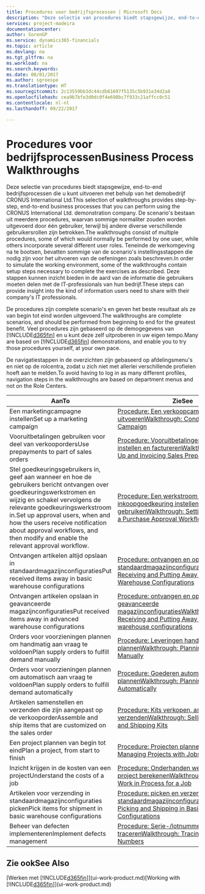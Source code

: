 ```yaml
---
title: Procedures voor bedrijfsprocessen | Microsoft Docs
description: "Deze selectie van procedures biedt stapsgewijze, end-to-end bedrijfsprocessen die u kunt uitvoeren met behulp van het demobedrijf CRONUS International Ltd. De scenario's bestaan uit meerdere procedures, waarvan sommige normaliter zouden worden uitgevoerd door één gebruiker, terwijl bij andere diverse verschillende gebruikersrollen zijn betrokken. Teneinde de werkomgeving na te bootsen, bevatten sommige van de scenario's instellingsstappen die nodig zijn voor het uitvoeren van de oefeningen zoals beschreven. Deze stappen kunnen inzicht bieden in de aard van de informatie die gebruikers moeten delen met de IT-professionals van hun bedrijf."
services: project-madeira
documentationcenter: 
author: SorenGP
ms.service: dynamics365-financials
ms.topic: article
ms.devlang: na
ms.tgt_pltfrm: na
ms.workload: na
ms.search.keywords: 
ms.date: 08/01/2017
ms.author: sgroespe
ms.translationtype: HT
ms.sourcegitcommit: 2c13559bb3dc44cdb61697f5135c5b931e34d2a8
ms.openlocfilehash: cea9b7bfe3d0dc0f4e698bc7f933c21affcc0c51
ms.contentlocale: nl-nl
ms.lasthandoff: 09/22/2017

---
```

# <a name="business-process-walkthroughs"></a><span data-ttu-id="b1d4d-106">Procedures voor bedrijfsprocessen</span><span class="sxs-lookup"><span data-stu-id="b1d4d-106">Business Process Walkthroughs</span></span>
<span data-ttu-id="b1d4d-107">Deze selectie van procedures biedt stapsgewijze, end-to-end bedrijfsprocessen die u kunt uitvoeren met behulp van het demobedrijf CRONUS International Ltd.</span><span class="sxs-lookup"><span data-stu-id="b1d4d-107">This selection of walkthroughs provides step-by-step, end-to-end business processes that you can perform using the CRONUS International Ltd. demonstration company.</span></span> <span data-ttu-id="b1d4d-108">De scenario's bestaan uit meerdere procedures, waarvan sommige normaliter zouden worden uitgevoerd door één gebruiker, terwijl bij andere diverse verschillende gebruikersrollen zijn betrokken.</span><span class="sxs-lookup"><span data-stu-id="b1d4d-108">The walkthroughs consist of multiple procedures, some of which would normally be performed by one user, while others incorporate several different user roles.</span></span> <span data-ttu-id="b1d4d-109">Teneinde de werkomgeving na te bootsen, bevatten sommige van de scenario's instellingsstappen die nodig zijn voor het uitvoeren van de oefeningen zoals beschreven.</span><span class="sxs-lookup"><span data-stu-id="b1d4d-109">In order to simulate the working environment, some of the walkthroughs contain setup steps necessary to complete the exercises as described.</span></span> <span data-ttu-id="b1d4d-110">Deze stappen kunnen inzicht bieden in de aard van de informatie die gebruikers moeten delen met de IT-professionals van hun bedrijf.</span><span class="sxs-lookup"><span data-stu-id="b1d4d-110">These steps can provide insight into the kind of information users need to share with their company's IT professionals.</span></span>  

 <span data-ttu-id="b1d4d-111">De procedures zijn complete scenario's en geven het beste resultaat als ze van begin tot eind worden uitgevoerd.</span><span class="sxs-lookup"><span data-stu-id="b1d4d-111">The walkthroughs are complete scenarios, and should be performed from beginning to end for the greatest benefit.</span></span> <span data-ttu-id="b1d4d-112">Veel procedures zijn gebaseerd op de demogegevens van [!INCLUDE[d365fin](includes/d365fin_md.md)] en u kunt deze zelf uitproberen in uw eigen tempo.</span><span class="sxs-lookup"><span data-stu-id="b1d4d-112">Many are based on [!INCLUDE[d365fin](includes/d365fin_md.md)] demonstrations, and enable you to try those procedures yourself, at your own pace.</span></span>  

 <span data-ttu-id="b1d4d-113">De navigatiestappen in de overzichten zijn gebaseerd op afdelingsmenu's en niet op de rolcentra, zodat u zich niet met allerlei verschillende profielen hoeft aan te melden.</span><span class="sxs-lookup"><span data-stu-id="b1d4d-113">To avoid having to log in as many different profiles, navigation steps in the walkthroughs are based on department menus and not on the Role Centers.</span></span>  

|<span data-ttu-id="b1d4d-114">Aan</span><span class="sxs-lookup"><span data-stu-id="b1d4d-114">To</span></span>|<span data-ttu-id="b1d4d-115">Zie</span><span class="sxs-lookup"><span data-stu-id="b1d4d-115">See</span></span>|  
|--------|---------|  
|<span data-ttu-id="b1d4d-116">Een marketingcampagne instellen</span><span class="sxs-lookup"><span data-stu-id="b1d4d-116">Set up a marketing campaign</span></span>|[<span data-ttu-id="b1d4d-117">Procedure: Een verkoopcampagne uitvoeren</span><span class="sxs-lookup"><span data-stu-id="b1d4d-117">Walkthrough: Conducting a Sales Campaign</span></span>](walkthrough-conducting-a-sales-campaign.md)|  
|<span data-ttu-id="b1d4d-118">Vooruitbetalingen gebruiken voor deel van verkooporders</span><span class="sxs-lookup"><span data-stu-id="b1d4d-118">Use prepayments to part of sales orders</span></span>|[<span data-ttu-id="b1d4d-119">Procedure: Vooruitbetalingen verkoop instellen en factureren</span><span class="sxs-lookup"><span data-stu-id="b1d4d-119">Walkthrough: Setting Up and Invoicing Sales Prepayments</span></span>](walkthrough-setting-up-and-invoicing-sales-prepayments.md)|  
|<span data-ttu-id="b1d4d-120">Stel goedkeuringsgebruikers in, geef aan wanneer en hoe de gebruikers bericht ontvangen over goedkeuringswerkstromen en wijzig en schakel vervolgens de relevante goedkeuringswerkstroom in.</span><span class="sxs-lookup"><span data-stu-id="b1d4d-120">Set up approval users, when and how the users receive notification about approval workflows, and then modify and enable the relevant approval workflow.</span></span>|[<span data-ttu-id="b1d4d-121">Procedure: Een werkstroom voor inkoopgoedkeuring instellen en gebruiken</span><span class="sxs-lookup"><span data-stu-id="b1d4d-121">Walkthrough: Setting Up and Using a Purchase Approval Workflow</span></span>](walkthrough-setting-up-and-using-a-purchase-approval-workflow.md)|  
|<span data-ttu-id="b1d4d-122">Ontvangen artikelen altijd opslaan in standaardmagazijnconfiguraties</span><span class="sxs-lookup"><span data-stu-id="b1d4d-122">Put received items away in basic warehouse configurations</span></span>|[<span data-ttu-id="b1d4d-123">Procedure: ontvangen en opslaan in standaardmagazijnconfiguraties</span><span class="sxs-lookup"><span data-stu-id="b1d4d-123">Walkthrough: Receiving and Putting Away in Basic Warehouse Configurations</span></span>](walkthrough-receiving-and-putting-away-in-basic-warehousing.md)|  
|<span data-ttu-id="b1d4d-124">Ontvangen artikelen opslaan in geavanceerde magazijnconfiguraties</span><span class="sxs-lookup"><span data-stu-id="b1d4d-124">Put received items away in advanced warehouse configurations</span></span>|[<span data-ttu-id="b1d4d-125">Procedure: ontvangen en opslaan in geavanceerde magazijnconfiguraties</span><span class="sxs-lookup"><span data-stu-id="b1d4d-125">Walkthrough: Receiving and Putting Away in advanced warehouse configurations</span></span>](walkthrough-receiving-and-putting-away-in-advanced-warehousing.md)|  
|<span data-ttu-id="b1d4d-126">Orders voor voorzieningen plannen om handmatig aan vraag te voldoen</span><span class="sxs-lookup"><span data-stu-id="b1d4d-126">Plan supply orders to fulfill demand manually</span></span>|[<span data-ttu-id="b1d4d-127">Procedure: Leveringen handmatig plannen</span><span class="sxs-lookup"><span data-stu-id="b1d4d-127">Walkthrough: Planning Supplies Manually</span></span>](walkthrough-planning-supplies-manually.md)|  
|<span data-ttu-id="b1d4d-128">Orders voor voorzieningen plannen om automatisch aan vraag te voldoen</span><span class="sxs-lookup"><span data-stu-id="b1d4d-128">Plan supply orders to fulfill demand automatically</span></span>|[<span data-ttu-id="b1d4d-129">Procedure: Goederen automatisch plannen</span><span class="sxs-lookup"><span data-stu-id="b1d4d-129">Walkthrough: Planning Supplies Automatically</span></span>](walkthrough-planning-supplies-automatically.md)|  
|<span data-ttu-id="b1d4d-130">Artikelen samenstellen en verzenden die zijn aangepast op de verkooporder</span><span class="sxs-lookup"><span data-stu-id="b1d4d-130">Assemble and ship items that are customized on the sales order</span></span>|[<span data-ttu-id="b1d4d-131">Procedure: Kits verkopen, assembleren en verzenden</span><span class="sxs-lookup"><span data-stu-id="b1d4d-131">Walkthrough: Selling, Assembling, and Shipping Kits</span></span>](walkthrough-selling-assembling-and-shipping-kits.md)|  
|<span data-ttu-id="b1d4d-132">Een project plannen van begin tot eind</span><span class="sxs-lookup"><span data-stu-id="b1d4d-132">Plan a project, from start to finish</span></span>|[<span data-ttu-id="b1d4d-133">Procedure: Projecten plannen</span><span class="sxs-lookup"><span data-stu-id="b1d4d-133">Walkthrough: Managing Projects with Jobs</span></span>](walkthrough-managing-projects-with-jobs.md)|  
|<span data-ttu-id="b1d4d-134">Inzicht krijgen in de kosten van een project</span><span class="sxs-lookup"><span data-stu-id="b1d4d-134">Understand the costs of a job</span></span>|[<span data-ttu-id="b1d4d-135">Procedure: Onderhanden werk voor een project berekenen</span><span class="sxs-lookup"><span data-stu-id="b1d4d-135">Walkthrough: Calculating Work in Process for a Job</span></span>](walkthrough-calculating-work-in-process-for-a-job.md)|  
|<span data-ttu-id="b1d4d-136">Artikelen voor verzending in standaardmagazijnconfiguraties picken</span><span class="sxs-lookup"><span data-stu-id="b1d4d-136">Pick items for shipment in basic warehouse configurations</span></span>|[<span data-ttu-id="b1d4d-137">Procedure: picken en verzenden in standaardmagazijnconfiguraties</span><span class="sxs-lookup"><span data-stu-id="b1d4d-137">Walkthrough: Picking and Shipping in Basic Warehouse Configurations</span></span>](walkthrough-picking-and-shipping-in-basic-warehousing.md)|  
|<span data-ttu-id="b1d4d-138">Beheer van defecten implementeren</span><span class="sxs-lookup"><span data-stu-id="b1d4d-138">Implement defects management</span></span>|[<span data-ttu-id="b1d4d-139">Procedure: Serie-/lotnummers traceren</span><span class="sxs-lookup"><span data-stu-id="b1d4d-139">Walkthrough: Tracing Serial-Lot Numbers</span></span>](walkthrough-tracing-serial-lot-numbers.md)|  

## <a name="see-also"></a><span data-ttu-id="b1d4d-140">Zie ook</span><span class="sxs-lookup"><span data-stu-id="b1d4d-140">See Also</span></span>
<span data-ttu-id="b1d4d-141">[Werken met [!INCLUDE[d365fin](includes/d365fin_md.md)]](ui-work-product.md)</span><span class="sxs-lookup"><span data-stu-id="b1d4d-141">[Working with [!INCLUDE[d365fin](includes/d365fin_md.md)]](ui-work-product.md)</span></span>  

